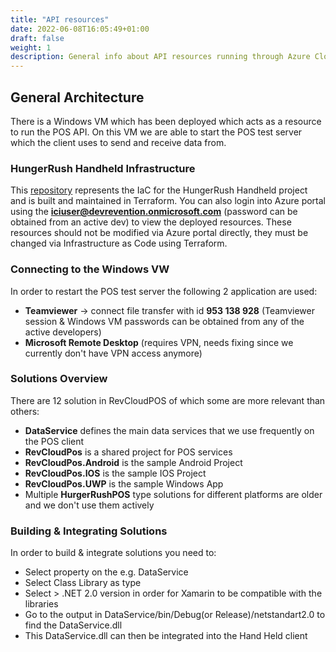 ```yaml
---
title: "API resources"
date: 2022-06-08T16:05:49+01:00
draft: false
weight: 1
description: General info about API resources running through Azure Cloud Provider
---
```


## General Architecture
There is a Windows VM which has been deployed which acts as a resource to run the POS API. On this VM we are able to start the POS test server  
which the client uses to send and receive data from.

### HungerRush Handheld Infrastructure

This [repository](https://github.com/IIIMPACT/hungerrush-handheld-infrastructure) represents the IaC for the HungerRush Handheld project and is built and maintained in Terraform.
You can also login into Azure portal using the **iciuser@devrevention.onmicrosoft.com** (password can be obtained from an active dev) to view the deployed resources.
These resources should not be modified via Azure portal directly, they must be changed via Infrastructure as Code using Terraform. 

### Connecting to the Windows VW
In order to restart the POS test server the following 2 application are used:

- **Teamviewer** -> connect file transfer with id **953 138 928** (Teamviewer session & Windows VM passwords can be obtained from any of the active developers)
- **Microsoft Remote Desktop** (requires VPN, needs fixing since we currently don't have VPN access anymore)

### Solutions Overview

There are 12 solution in RevCloudPOS of which some are more relevant than others: 
- **DataService** defines the main data services that we use frequently on the POS client 
- **RevCloudPos** is a shared project for POS services
- **RevCloudPos.Android** is the sample Android Project
- **RevCloudPos.IOS** is the sample IOS Project
- **RevCloudPos.UWP** is the sample Windows App
- Multiple **HurgerRushPOS** type solutions for different platforms are older and we don't use them actively

### Building & Integrating Solutions

In order to build & integrate solutions you need to:
- Select property on the e.g. DataService
- Select Class Library as type
- Select >  .NET 2.0 version in order for Xamarin to be compatible with the libraries
- Go to the output in DataService/bin/Debug(or Release)/netstandart2.0 to find the DataService.dll
- This DataService.dll can then be integrated into the Hand Held client 

